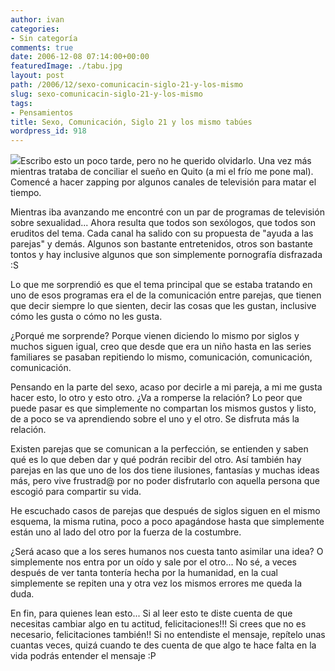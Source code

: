 ```yaml
---
author: ivan
categories:
- Sin categoría
comments: true
date: 2006-12-08 07:14:00+00:00
featuredImage: ./tabu.jpg
layout: post
path: /2006/12/sexo-comunicacin-siglo-21-y-los-mismo
slug: sexo-comunicacin-siglo-21-y-los-mismo
tags:
- Pensamientos
title: Sexo, Comunicación, Siglo 21 y los mismo tabúes
wordpress_id: 918
---
```


[![](https://photos1.blogger.com/x/blogger/5311/455/320/992747/tabu.jpg)](http://photos1.blogger.com/x/blogger/5311/455/1600/869711/tabu.jpg)Escribo esto un poco tarde, pero no he querido olvidarlo. Una vez más mientras trataba de conciliar el sueño en Quito (a mi el frío me pone mal). Comencé a hacer zapping por algunos canales de televisión para matar el tiempo.

Mientras iba avanzando me encontré con un par de programas de televisión sobre sexualidad... Ahora resulta que todos son sexólogos, que todos son eruditos del tema. Cada canal ha salido con su propuesta de "ayuda a las parejas" y demás. Algunos son bastante entretenidos, otros son bastante tontos y hay inclusive algunos que son simplemente pornografía disfrazada :S

Lo que me sorprendió es que el tema principal que se estaba tratando en uno de esos programas era el de la comunicación entre parejas, que tienen que decir siempre lo que sienten, decir las cosas que les gustan, inclusive cómo les gusta o cómo no les gusta.

¿Porqué me sorprende? Porque vienen diciendo lo mismo por siglos y muchos siguen igual, creo que desde que era un niño hasta en las series familiares se pasaban repitiendo lo mismo, comunicación, comunicación, comunicación.

Pensando en la parte del sexo, acaso por decirle a mi pareja, a mi me gusta hacer esto, lo otro y esto otro. ¿Va a romperse la relación? Lo peor que puede pasar es que simplemente no compartan los mismos gustos y listo, de a poco se va aprendiendo sobre el uno y el otro. Se disfruta más la relación.

Existen parejas que se comunican a la perfección, se entienden y saben qué es lo que deben dar y qué podrán recibir del otro. Así también hay parejas en las que uno de los dos tiene ilusiones, fantasías y muchas ideas más, pero vive frustrad@ por no poder disfrutarlo con aquella persona que escogió para compartir su vida.

He escuchado casos de parejas que después de siglos siguen en el mismo esquema, la misma rutina, poco a poco apagándose hasta que simplemente están uno al lado del otro por la fuerza de la costumbre.

¿Será acaso que a los seres humanos nos cuesta tanto asimilar una idea? O simplemente nos entra por un oído y sale por el otro... No sé, a veces después de ver tanta tontería hecha por la humanidad, en la cual simplemente se repiten una y otra vez los mismos errores me queda la duda.

En fin, para quienes lean esto... Si al leer esto te diste cuenta de que necesitas cambiar algo en tu actitud, felicitaciones!!! Si crees que no es necesario, felicitaciones también!! Si no entendiste el mensaje, repítelo unas cuantas veces, quizá cuando te des cuenta de que algo te hace falta en la vida podrás entender el mensaje :P

